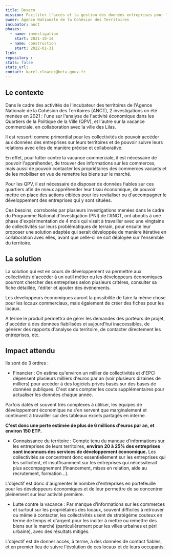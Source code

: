 ```yaml
---
title: Deveco
mission: Faciliter l'accès et la gestion des données entreprises pour les collectivités
owner: Agence Nationale de la Cohésion des Territoires
incubator: anct
phases:
  - name: investigation
    start: 2021-10-14
  - name: construction
    start: 2022-01-31
link:
repository :
stats: false
stats_url: 
contact: karel.cloarec@beta.gouv.fr
---
```


## Le contexte

Dans le cadre des activités de l'incubateur des territoires de l'Agence Nationale de la Cohésion des Territoires (ANCT), 2 investigations on été menées en 2021 : l'une sur l'analyse de l'activité économique dans les Quartiers de la Politique de la Ville (QPV), et l'autre sur la vacance commerciale,  en collaboration avec la ville des Lilas.

Il est ressorti comme primordial pour les collectivités de pouvoir accéder aux données des entreprises sur leurs territoires et de pouvoir suivre leurs relations avec elles de manière précise et collaborative.

En effet, pour lutter contre la vacance commerciale, il est nécessaire de pouvoir l'appréhender, de trouver des informations sur les commerces, mais aussi de pouvoir contacter les propriétaires des commerces vacants et de les mobiliser en vue de remettre les biens sur le marché.

Pour les QPV, il est nécessaire de disposer de données fiables sur ces quartiers afin de mieux appréhender leur tissu économique, de pouvoir mettre en place des actions ciblées pour les revitaliser ou d'accompagner le développement des entreprises qui y sont situées.

Ces besoins, corroborés par plusieurs investigations menées dans le cadre du Programme National d'Investigation (PNI) de l'ANCT, ont aboutis à une phase d'expérimentation de 4 mois qui visait à travailler avec une vingtaine de collectivités sur leurs problématiques de terrain, pour ensuite leur proposer une solution adaptée qui serait développée de manière itérative en collaboration avec elles, avant que celle-ci ne soit déployée sur l'ensemble du territoire.

## La solution 

La solution qui est en cours de développement va permettre aux collectivités d'accéder à un outil métier ou les développeurs économiques pourront chercher des entreprises selon plusieurs critères, consulter sa fiche détaillée, l'éditer et ajouter des événements.

Les developpeurs économiques auront la possibilité de faire la même chose pour les locaux commerciaux, mais également de créer des fiches pour les locaux.

A terme le produit permettra de gérer les demandes des porteurs de projet, d'accéder à des données fiabilisées et aujourd'hui inaccessibles, de générer des rapports d'analyse du territoire, de contacter directement les entreprises, etc.

## Impact attendu

Ils sont de 3 ordres : 

- Financier : On estime qu'environ un millier de collectivités et d'EPCI dépensent plusieurs milliers d'euros par an (voir plusieurs dizaines de milliers) pour accéder à des logiciels privés basés sur des bases de données publiques. C'est sans compter les couts supplémentaires pour actualiser les données chaque année.

Parfois datés et souvent très complexes à utiliser, les équipes de développement économique ne s'en servent que marginalement et continuent à travailler sur des tableaux excels partagés en interne. 

**C'est donc une perte estimée de plus de 6 millions d'euros par an, et environ 150 ETP.**

- Connaissance du territoire : Compte tenu du manque d'informations sur les entreprises de leurs territoires, **environ 20 à 25% des entreprises sont inconnues des services de développement économique.** Les collectivités se concentrent donc essentiellement sur les entreprises qui les sollicitent, et insuffisamment sur les entreprises qui nécessiterait plus accompagnement (financement, mises en relation, aide au recrutement, formation...).

L'objectif est donc d'augmenter le nombre d'entreprises en portefeuille pour les développeurs économiques et de leur permettre de se concentrer pleinement sur leur activité première.

- Lutte contre la vacance : Par manque d'informations sur les commerces et surtout sur les propriétaires des locaux, souvent difficiles à retrouver ou même à contacter, les collectivités usent de stratégème couteux en terme de temps et d'argent pour les inciter à mettre ou remettre des biens sur le marché (particulièrement pour les villes urbaines et péri urbaine), avec des résultats mitigés.

L'objectif est de donner accès, à terme, à des données de contact fiables, et en premier lieu de suivre l'évolution de ces locaux et de leurs occupants.
